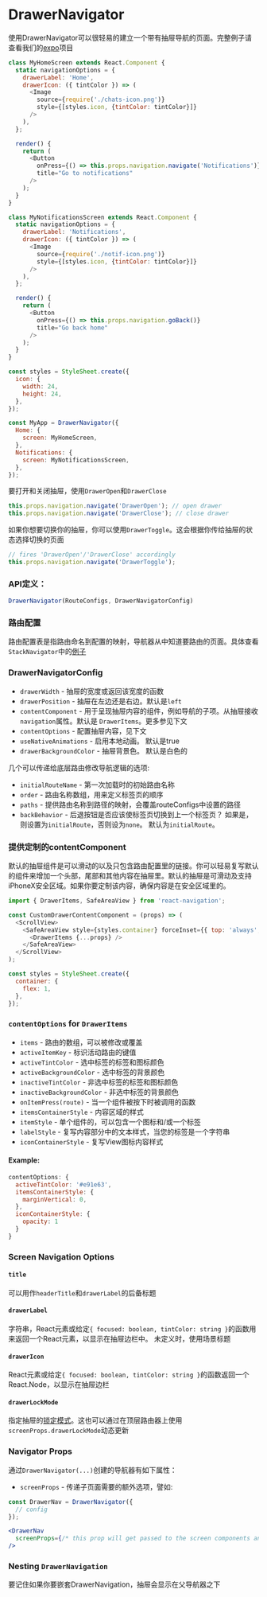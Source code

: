 # DrawerNavigator

使用DrawerNavigator可以很轻易的建立一个带有抽屉导航的页面。完整例子请查看我们的[expo](https://exp.host/@react-navigation/NavigationPlayground)项目

```js
class MyHomeScreen extends React.Component {
  static navigationOptions = {
    drawerLabel: 'Home',
    drawerIcon: ({ tintColor }) => (
      <Image
        source={require('./chats-icon.png')}
        style={[styles.icon, {tintColor: tintColor}]}
      />
    ),
  };

  render() {
    return (
      <Button
        onPress={() => this.props.navigation.navigate('Notifications')}
        title="Go to notifications"
      />
    );
  }
}

class MyNotificationsScreen extends React.Component {
  static navigationOptions = {
    drawerLabel: 'Notifications',
    drawerIcon: ({ tintColor }) => (
      <Image
        source={require('./notif-icon.png')}
        style={[styles.icon, {tintColor: tintColor}]}
      />
    ),
  };

  render() {
    return (
      <Button
        onPress={() => this.props.navigation.goBack()}
        title="Go back home"
      />
    );
  }
}

const styles = StyleSheet.create({
  icon: {
    width: 24,
    height: 24,
  },
});

const MyApp = DrawerNavigator({
  Home: {
    screen: MyHomeScreen,
  },
  Notifications: {
    screen: MyNotificationsScreen,
  },
});
```

要打开和关闭抽屉，使用`DrawerOpen`和`DrawerClose`

```js
this.props.navigation.navigate('DrawerOpen'); // open drawer
this.props.navigation.navigate('DrawerClose'); // close drawer
```
如果你想要切换你的抽屉，你可以使用`DrawerToggle`。这会根据你传给抽屉的状态选择切换的页面

```js
// fires 'DrawerOpen'/'DrawerClose' accordingly
this.props.navigation.navigate('DrawerToggle');
```

### API定义：

```js
DrawerNavigator(RouteConfigs, DrawerNavigatorConfig)
```

### 路由配置

路由配置表是指路由命名到配置的映射，导航器从中知道要路由的页面。具体查看`StackNavigator`中的[例子](/docs/api/navigators/StackNavigator.md#routeconfigs)


### DrawerNavigatorConfig
- `drawerWidth` - 抽屉的宽度或返回该宽度的函数
- `drawerPosition` - 抽屉在左边还是右边。默认是`left`
- `contentComponent` - 用于呈现抽屉内容的组件，例如导航的子项。从抽屉接收`navigation`属性。默认是    `DrawerItems`。更多参见下文
- `contentOptions` - 配置抽屉内容，见下文
- `useNativeAnimations` - 启用本地动画。 默认是true
- `drawerBackgroundColor` - 抽屉背景色。 默认是白色的

几个可以传递给底层路由修改导航逻辑的选项:

- `initialRouteName` - 第一次加载时的初始路由名称
- `order` - 路由名称数组，用来定义标签页的顺序
- `paths` - 提供路由名称到路径的映射，会覆盖routeConfigs中设置的路径
- `backBehavior` - 后退按钮是否应该使标签页切换到上一个标签页？ 如果是，则设置为`initialRoute`，否则设为`none`。 默认为`initialRoute`。

### 提供定制的contentComponent

默认的抽屉组件是可以滑动的以及只包含路由配置里的链接。你可以轻易复写默认的组件来增加一个头部，尾部和其他内容在抽屉里。默认的抽屉是可滑动及支持iPhoneX安全区域。如果你要定制该内容，确保内容是在安全区域里的。

```js
import { DrawerItems, SafeAreaView } from 'react-navigation';

const CustomDrawerContentComponent = (props) => (
  <ScrollView>
    <SafeAreaView style={styles.container} forceInset={{ top: 'always', horizontal: 'never' }}>
      <DrawerItems {...props} />
    </SafeAreaView>
  </ScrollView>
);

const styles = StyleSheet.create({
  container: {
    flex: 1,
  },
});
```

### `contentOptions` for `DrawerItems`

- `items` - 路由的数组，可以被修改或覆盖
- `activeItemKey` - 标识活动路由的键值
- `activeTintColor` - 选中标签的标签和图标颜色
- `activeBackgroundColor` - 选中标签的背景颜色
- `inactiveTintColor` - 非选中标签的标签和图标颜色
- `inactiveBackgroundColor` - 非选中标签的背景颜色
- `onItemPress(route)` - 当一个组件被按下时被调用的函数
- `itemsContainerStyle` - 内容区域的样式
- `itemStyle` - 单个组件的，可以包含一个图标和/或一个标签
- `labelStyle` - 复写内容部分中的文本样式，当您的标签是一个字符串
- `iconContainerStyle` - 复写View图标内容样式

#### Example:

```js
contentOptions: {
  activeTintColor: '#e91e63',
  itemsContainerStyle: {
    marginVertical: 0,
  },
  iconContainerStyle: {
    opacity: 1
  }
}
```

### Screen Navigation Options

#### `title`

可以用作`headerTitle`和`drawerLabel`的后备标题

#### `drawerLabel`

字符串，React元素或给定`{ focused: boolean, tintColor: string }`的函数用来返回一个React元素，以显示在抽屉边栏中。 未定义时，使用场景标题

#### `drawerIcon`

React元素或给定`{ focused: boolean, tintColor: string }`的函数返回一个React.Node，以显示在抽屉边栏

#### `drawerLockMode`

指定抽屉的[锁定模式](https://facebook.github.io/react-native/docs/drawerlayoutandroid.html#drawerlockmode)。这也可以通过在顶层路由器上使用`screenProps.drawerLockMode`动态更新

### Navigator Props

通过`DrawerNavigator(...)`创建的导航器有如下属性：

- `screenProps` - 传递子页面需要的额外选项，譬如:


 ```jsx
 const DrawerNav = DrawerNavigator({
   // config
 });

 <DrawerNav
   screenProps={/* this prop will get passed to the screen components and nav options as props.screenProps */}
 />
 ```

 ### Nesting `DrawerNavigation`

要记住如果你要嵌套DrawerNavigation，抽屉会显示在父导航器之下

